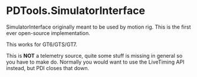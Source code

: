 # PDTools.SimulatorInterface

SimulatorInterface originally meant to be used by motion rig. This is the first ever open-source implementation.

This works for GT6/GTS/GT7.

This is **NOT** a telemetry source, quite some stuff is missing in general so you have to make do. Normally you would want to use the LiveTiming API instead, but PDI closes that down.
